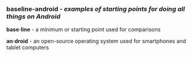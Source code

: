 ### **baseline-android** - *examples of starting points for doing all things on Android*

**base·line** - a minimum or starting point used for comparisons

**an·droid** - an open-source operating system used for smartphones and tablet computers
